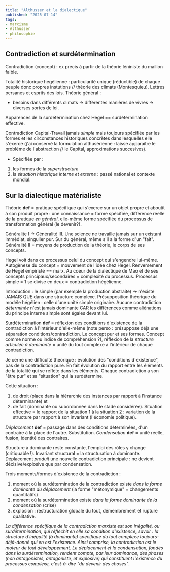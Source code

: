 ```yaml
---
title: "Althusser et la dialectique"
published: "2025-07-14"
tags:
- marxisme
- Althusser
- philosophie
---
```

## Contradiction et surdétermination

Contradiction (concept) : ex précis à partir de la théorie léniniste du maillon faible.

Totalité historique hégélienne : particularité unique (réductible) de chaque peuple donc propres instutions // théorie des climats (Montesquieu). Lettres persanes et esprits des lois. Théorie général :
- besoins dans différents climats -> différentes manières de vivres -> diverses sortes de loi. 

Apparences de la surdétermination chez Hegel =\= surdétermination effective.

Contradiction Capital-Travail jamais *simple* mais toujours spécifiée par les formes et les circonstances historiques concrètes dans lesquelles elle s'exerce (j'ai conservé la formulation althusérienne : laisse apparaître le problème de l'abstraction // le Capital, approximations succesives).
- Spécifiée par :
1) les formes de la *superstructure*
2) la *situation historique interne et externe* : passé national et contexte mondial.

## Sur la dialectique matérialiste

Théorie **def** = pratique spécifique qui s'exerce sur un objet propre et aboutit à son produit propre : une connaissance = forme spécifiée, différence réelle de la pratique *en général*, elle-même forme spécifiée du processus de transformation général (le devenir?).

Généralite I -> Généralité III. Une science ne travaille jamais sur un existant immédiat, singulier pur. Sur du général, même s'il a la forme d'un "fait".
Généralité II = moyens de production de la théorie, le corps de ses concepts.

Hegel voit dans ce processus celui du concept qui s'engendre lui-même. Autogènese du concept = mouvement de l'idée chez Hegel. Renversement de Hegel empiriste =\= marx. Au coeur de la dialectique de Mao et de ses concepts principaux/secondaires = complexité du processus. Processus simple = 1 se divise en deux = contradiction hégélienne.

Introduction : le simple (par exemple la production abstraite) -> n'existe JAMAIS QUE dans une structure complexe. Présupposition théorique du modéle hégélien : celle d’une unité simple originaire. Aucune contradiction *déterminée* n'est jamais dominante CAR les différences comme aliénations du principe interne simple sont égales devant lui.

Surdétermination **def** = réflexion des conditions d'existence de la contradiction à l'intérieur d'elle-même (note perso : présuppose déjà une séparation conditions/contradiction. Le concept pur et ses formes. Concept comme norme ou indice de compréhension ?), réflexion de la *structure articulée à dominante* = unité du tout complexe à l'intérieur de chaque contradiction.

Je cerne une difficulté théorique : évolution des "conditions d'existence", pas de la contradiction pure. En fait évolution du rapport entre les éléments de la totalité qui se reflète dans les éléments. Chaque contradiction a son "être pur" et sa "situation" qui la surdétermine.

Cette situation : 
1) de droit (place dans la hiérarchie des instances par rapport à l'instance déterminante) et
2) de fait (dominante ou subordonnée dans le stade considérée). 
Situation effective = le rapport de la situation 1 à la situation 2 : variation de la structure par rapport à son invariant (l'économie politique).

*Déplacement* **def** = passage dans des conditions déterminées, d'un contraire à la place de l'autre. Substitution.
*Condensation* **def** = unité réelle, fusion, identité des contraires.

Structure à dominante reste constante, l'emploi des rôles y change (critiquable !). Invariant structural = la structuration à dominante.
Déplacement *produit* une nouvelle contradiction principale : ne devient décisive/explosive que par condensation.

Trois moments/formes d'existence de la contradiction :
1) moment où la surdétermination de la contradiction existe *dans la forme dominante du déplacement* (la forme "métonymique" = changements quantitatifs)
2) moment où la surdétermination existe *dans la forme dominante de la condensation* (crise)
3) explosion : restructuration globale du tout, démembrement et rupture qualitative.

*La différence spécifique de la contradiction marxiste est son inégalité, ou surdétermination, qui réfléchit en elle sa condition d'existence, savoir : la structure d'inégalité (à dominante) spécifique du tout complexe toujours-déjà-donné qui en est l'existence. Ainsi comprise, la contradiction est le moteur de tout développement. Le déplacement et la condensation, fondés dans la surdétermination, rendent compte, par leur dominance, des phases (non antagonistes, antagoniste, et explosive) qui constituent l'existence du processus complexe, c'est-à-dire "du devenir des choses"*.